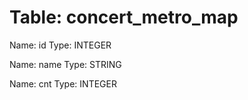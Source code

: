 Table: concert_metro_map
========================

Name: id
Type: INTEGER

Name: name
Type: STRING

Name: cnt
Type: INTEGER

